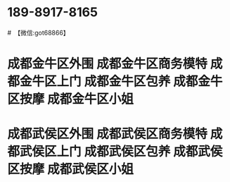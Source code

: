 # 189-8917-8165
#　【微信:got68866】
# 成都金牛区外围 成都金牛区商务模特 成都金牛区上门 成都金牛区包养 成都金牛区按摩 成都金牛区小姐 
# 成都武侯区外围 成都武侯区商务模特 成都武侯区上门 成都武侯区包养 成都武侯区按摩 成都武侯区小姐
